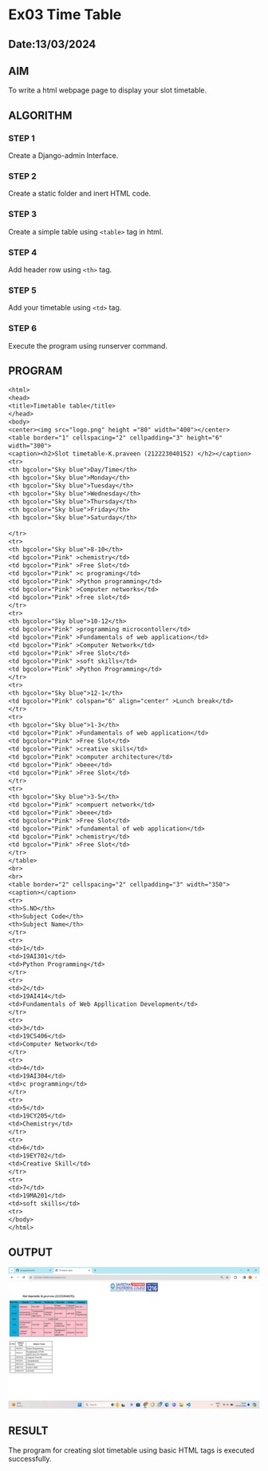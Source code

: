 # Ex03 Time Table

## Date:13/03/2024


## AIM
To write a html webpage page to display your slot timetable.

## ALGORITHM
### STEP 1
Create a Django-admin Interface.

### STEP 2
Create a static folder and inert HTML code.

### STEP 3
Create a simple table using ```<table>``` tag in html.

### STEP 4
Add header row using ```<th>``` tag.

### STEP 5
Add your timetable using ```<td>``` tag.

### STEP 6
Execute the program using runserver command.

## PROGRAM
```
<html>
<head>
<title>Timetable table</title>
</head>
<body>
<center><img src="logo.png" height ="80" width="400"></center>
<table border="1" cellspacing="2" cellpadding="3" height="6" width="300">
<caption><h2>Slot timetable-K.praveen (212223040152) </h2></caption>
<tr>
<th bgcolor="Sky blue">Day/Time</th>
<th bgcolor="Sky blue">Monday</th>
<th bgcolor="Sky blue">Tuesday</th>
<th bgcolor="Sky blue">Wednesday</th>
<th bgcolor="Sky blue">Thursday</th>
<th bgcolor="Sky blue">Friday</th>
<th bgcolor="Sky blue">Saturday</th>

</tr>
<tr>
<th bgcolor="Sky blue">8-10</th>
<td bgcolor="Pink" >chemistry</td>
<td bgcolor="Pink" >Free Slot</td>
<td bgcolor="Pink" >c programing</td>
<td bgcolor="Pink" >Python programming</td>
<td bgcolor="Pink" >Computer networks</td>
<td bgcolor="Pink" >free slot</td>
</tr>
<tr>
<th bgcolor="Sky blue">10-12</th>
<td bgcolor="Pink" >programming microcontoller</td>
<td bgcolor="Pink" >Fundamentals of web application</td>
<td bgcolor="Pink" >Computer Network</td>
<td bgcolor="Pink" >Free Slot</td>
<td bgcolor="Pink" >soft skills</td>
<td bgcolor="Pink" >Python Programming</td>
</tr>
<tr>
<th bgcolor="Sky blue">12-1</th>
<td bgcolor="Pink" colspan="6" align="center" >Lunch break</td>
</tr>
<tr>
<th bgcolor="Sky blue">1-3</th>
<td bgcolor="Pink" >Fundamentals of web application</td>
<td bgcolor="Pink" >Free Slot</td>
<td bgcolor="Pink" >creative skils</td>
<td bgcolor="Pink" >computer architecture</td>
<td bgcolor="Pink" >beee</td>
<td bgcolor="Pink" >Free Slot</td>
</tr>
<tr>
<th bgcolor="Sky blue">3-5</th>
<td bgcolor="Pink" >compuert network</td>
<td bgcolor="Pink" >beee</td>
<td bgcolor="Pink" >Free Slot</td>
<td bgcolor="Pink" >fundamental of web application</td>
<td bgcolor="Pink" >chemistry</td>
<td bgcolor="Pink" >Free Slot</td>
</tr>
</table>
<br>
<br>
<table border="2" cellspacing="2" cellpadding="3" width="350">
<caption></caption>
<tr>
<th>S.NO</th>
<th>Subject Code</th>
<th>Subject Name</th>
</tr>
<tr>
<td>1</td>
<td>19AI301</td>
<td>Python Programming</td>
</tr>
<tr>
<td>2</td>
<td>19AI414</td>
<td>Fundamentals of Web Appllication Development</td>
</tr>
<tr>
<td>3</td>
<td>19CS406</td>
<td>Computer Network</td>
</tr>
<tr>
<td>4</td>
<td>19AI304</td>
<td>c programming</td>
</tr>
<tr>
<td>5</td>
<td>19CY205</td>
<td>Chemistry</td>
</tr>
<tr>
<td>6</td>
<td>19EY702</td>
<td>Creative Skill</td>
</tr>
<tr>
<td>7</td>
<td>19MA201</td>
<td>soft skills</td>
<tr>
</body>
</html>
```

## OUTPUT

![alt text](<Screenshot 2024-03-20 162600-1.png>)

## RESULT
The program for creating slot timetable using basic HTML tags is executed successfully.
